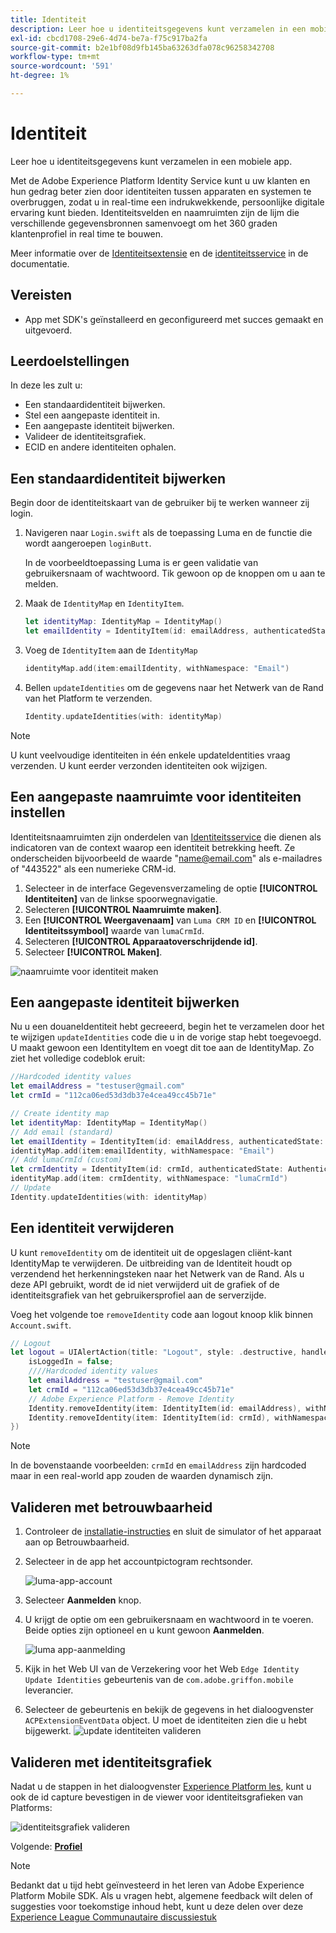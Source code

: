 ```yaml
---
title: Identiteit
description: Leer hoe u identiteitsgegevens kunt verzamelen in een mobiele app.
exl-id: cbcd1708-29e6-4d74-be7a-f75c917ba2fa
source-git-commit: b2e1bf08d9fb145ba63263dfa078c96258342708
workflow-type: tm+mt
source-wordcount: '591'
ht-degree: 1%

---
```


# Identiteit

Leer hoe u identiteitsgegevens kunt verzamelen in een mobiele app.

Met de Adobe Experience Platform Identity Service kunt u uw klanten en hun gedrag beter zien door identiteiten tussen apparaten en systemen te overbruggen, zodat u in real-time een indrukwekkende, persoonlijke digitale ervaring kunt bieden. Identiteitsvelden en naamruimten zijn de lijm die verschillende gegevensbronnen samenvoegt om het 360 graden klantenprofiel in real time te bouwen.

Meer informatie over de [Identiteitsextensie](https://developer.adobe.com/client-sdks/documentation/identity-for-edge-network/) en de [identiteitsservice](https://experienceleague.adobe.com/docs/experience-platform/identity/home.html?lang=nl) in de documentatie.

## Vereisten

* App met SDK&#39;s geïnstalleerd en geconfigureerd met succes gemaakt en uitgevoerd.

## Leerdoelstellingen

In deze les zult u:

* Een standaardidentiteit bijwerken.
* Stel een aangepaste identiteit in.
* Een aangepaste identiteit bijwerken.
* Valideer de identiteitsgrafiek.
* ECID en andere identiteiten ophalen.

## Een standaardidentiteit bijwerken

Begin door de identiteitskaart van de gebruiker bij te werken wanneer zij login.

1. Navigeren naar `Login.swift` als de toepassing Luma en de functie die wordt aangeroepen `loginButt`.

   In de voorbeeldtoepassing Luma is er geen validatie van gebruikersnaam of wachtwoord. Tik gewoon op de knoppen om u aan te melden.

1. Maak de `IdentityMap` en `IdentityItem`.

   ```swift
   let identityMap: IdentityMap = IdentityMap()
   let emailIdentity = IdentityItem(id: emailAddress, authenticatedState: AuthenticatedState.authenticated)
   ```

1. Voeg de `IdentityItem` aan de `IdentityMap`

   ```swift
   identityMap.add(item:emailIdentity, withNamespace: "Email")
   ```

1. Bellen `updateIdentities` om de gegevens naar het Netwerk van de Rand van het Platform te verzenden.

   ```swift
   Identity.updateIdentities(with: identityMap)
   ```

>[!NOTE]
>
>U kunt veelvoudige identiteiten in één enkele updateIdentities vraag verzenden. U kunt eerder verzonden identiteiten ook wijzigen.


## Een aangepaste naamruimte voor identiteiten instellen

Identiteitsnaamruimten zijn onderdelen van [Identiteitsservice](https://experienceleague.adobe.com/docs/experience-platform/identity/home.html?lang=en) die dienen als indicatoren van de context waarop een identiteit betrekking heeft. Ze onderscheiden bijvoorbeeld de waarde &quot;name@email.com&quot; als e-mailadres of &quot;443522&quot; als een numerieke CRM-id.

1. Selecteer in de interface Gegevensverzameling de optie **[!UICONTROL Identiteiten]** van de linkse spoorwegnavigatie.
1. Selecteren **[!UICONTROL Naamruimte maken]**.
1. Een **[!UICONTROL Weergavenaam]** van `Luma CRM ID` en **[!UICONTROL Identiteitssymbool]** waarde van `lumaCrmId`.
1. Selecteren **[!UICONTROL Apparaatoverschrijdende id]**.
1. Selecteer **[!UICONTROL Maken]**.

![naamruimte voor identiteit maken](assets/mobile-identity-create.png)

## Een aangepaste identiteit bijwerken

Nu u een douaneIdentiteit hebt gecreeerd, begin het te verzamelen door het te wijzigen `updateIdentities` code die u in de vorige stap hebt toegevoegd. U maakt gewoon een IdentityItem en voegt dit toe aan de IdentityMap. Zo ziet het volledige codeblok eruit:

```swift
//Hardcoded identity values
let emailAddress = "testuser@gmail.com"
let crmId = "112ca06ed53d3db37e4cea49cc45b71e"

// Create identity map
let identityMap: IdentityMap = IdentityMap()
// Add email (standard)
let emailIdentity = IdentityItem(id: emailAddress, authenticatedState: AuthenticatedState.authenticated)
identityMap.add(item:emailIdentity, withNamespace: "Email")
// Add lumaCrmId (custom)
let crmIdentity = IdentityItem(id: crmId, authenticatedState: AuthenticatedState.authenticated)
identityMap.add(item: crmIdentity, withNamespace: "lumaCrmId")
// Update
Identity.updateIdentities(with: identityMap)
```

## Een identiteit verwijderen

U kunt `removeIdentity` om de identiteit uit de opgeslagen cliënt-kant IdentityMap te verwijderen. De uitbreiding van de Identiteit houdt op verzendend het herkenningsteken naar het Netwerk van de Rand. Als u deze API gebruikt, wordt de id niet verwijderd uit de grafiek of de identiteitsgrafiek van het gebruikersprofiel aan de serverzijde.

Voeg het volgende toe `removeIdentity` code aan logout knoop klik binnen `Account.swift`.

```swift
// Logout
let logout = UIAlertAction(title: "Logout", style: .destructive, handler: { (action) -> Void in
    isLoggedIn = false;
    ////Hardcoded identity values
    let emailAddress = "testuser@gmail.com"
    let crmId = "112ca06ed53d3db37e4cea49cc45b71e"
    // Adobe Experience Platform - Remove Identity
    Identity.removeIdentity(item: IdentityItem(id: emailAddress), withNamespace: "Email")
    Identity.removeIdentity(item: IdentityItem(id: crmId), withNamespace: "lumaCrmId")
})
```

>[!NOTE]
>In de bovenstaande voorbeelden: `crmId` en `emailAddress` zijn hardcoded maar in een real-world app zouden de waarden dynamisch zijn.

## Valideren met betrouwbaarheid

1. Controleer de [installatie-instructies](assurance.md) en sluit de simulator of het apparaat aan op Betrouwbaarheid.
1. Selecteer in de app het accountpictogram rechtsonder.

   ![luma-app-account](assets/mobile-identity-login.png)
1. Selecteer **Aanmelden** knop.
1. U krijgt de optie om een gebruikersnaam en wachtwoord in te voeren. Beide opties zijn optioneel en u kunt gewoon **Aanmelden**.

   ![luma app-aanmelding](assets/mobile-identity-login-final.png)
1. Kijk in het Web UI van de Verzekering voor het Web `Edge Identity Update Identities` gebeurtenis van de `com.adobe.griffon.mobile` leverancier.
1. Selecteer de gebeurtenis en bekijk de gegevens in het dialoogvenster `ACPExtensionEventData` object. U moet de identiteiten zien die u hebt bijgewerkt.
   ![update identiteiten valideren](assets/mobile-identity-validate-assurance.png)

## Valideren met identiteitsgrafiek

Nadat u de stappen in het dialoogvenster [Experience Platform les](platform.md), kunt u ook de id capture bevestigen in de viewer voor identiteitsgrafieken van Platforms:

![identiteitsgrafiek valideren](assets/mobile-identity-validate.png)


Volgende: **[Profiel](profile.md)**

>[!NOTE]
>
>Bedankt dat u tijd hebt geïnvesteerd in het leren van Adobe Experience Platform Mobile SDK. Als u vragen hebt, algemene feedback wilt delen of suggesties voor toekomstige inhoud hebt, kunt u deze delen over deze [Experience League Communautaire discussiestuk](https://experienceleaguecommunities.adobe.com/t5/adobe-experience-platform-launch/tutorial-discussion-implement-adobe-experience-cloud-in-mobile/td-p/443796)